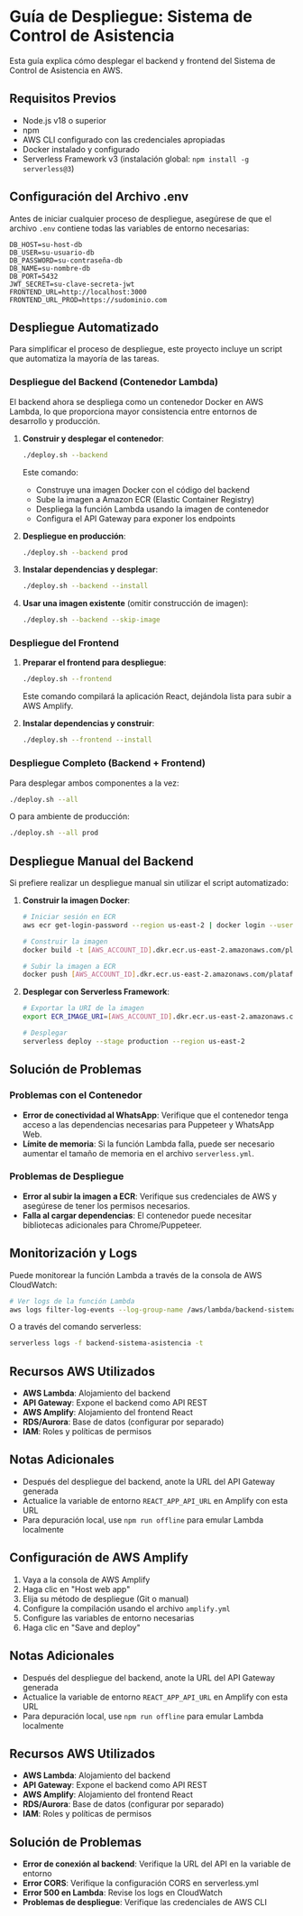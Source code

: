 # Guía de Despliegue: Sistema de Control de Asistencia

Esta guía explica cómo desplegar el backend y frontend del Sistema de Control de Asistencia en AWS.

## Requisitos Previos

- Node.js v18 o superior
- npm
- AWS CLI configurado con las credenciales apropiadas
- Docker instalado y configurado
- Serverless Framework v3 (instalación global: `npm install -g serverless@3`)

## Configuración del Archivo .env

Antes de iniciar cualquier proceso de despliegue, asegúrese de que el archivo `.env` contiene todas las variables de entorno necesarias:

```
DB_HOST=su-host-db
DB_USER=su-usuario-db
DB_PASSWORD=su-contraseña-db
DB_NAME=su-nombre-db
DB_PORT=5432
JWT_SECRET=su-clave-secreta-jwt
FRONTEND_URL=http://localhost:3000
FRONTEND_URL_PROD=https://sudominio.com
```

## Despliegue Automatizado

Para simplificar el proceso de despliegue, este proyecto incluye un script que automatiza la mayoría de las tareas.

### Despliegue del Backend (Contenedor Lambda)

El backend ahora se despliega como un contenedor Docker en AWS Lambda, lo que proporciona mayor consistencia entre entornos de desarrollo y producción.

1. **Construir y desplegar el contenedor**:

   ```bash
   ./deploy.sh --backend
   ```

   Este comando:
   - Construye una imagen Docker con el código del backend
   - Sube la imagen a Amazon ECR (Elastic Container Registry)
   - Despliega la función Lambda usando la imagen de contenedor
   - Configura el API Gateway para exponer los endpoints

2. **Despliegue en producción**:

   ```bash
   ./deploy.sh --backend prod
   ```

3. **Instalar dependencias y desplegar**:

   ```bash
   ./deploy.sh --backend --install
   ```

4. **Usar una imagen existente** (omitir construcción de imagen):

   ```bash
   ./deploy.sh --backend --skip-image
   ```

### Despliegue del Frontend

1. **Preparar el frontend para despliegue**:

   ```bash
   ./deploy.sh --frontend
   ```

   Este comando compilará la aplicación React, dejándola lista para subir a AWS Amplify.

2. **Instalar dependencias y construir**:

   ```bash
   ./deploy.sh --frontend --install
   ```

### Despliegue Completo (Backend + Frontend)

Para desplegar ambos componentes a la vez:

```bash
./deploy.sh --all
```

O para ambiente de producción:

```bash
./deploy.sh --all prod
```

## Despliegue Manual del Backend

Si prefiere realizar un despliegue manual sin utilizar el script automatizado:

1. **Construir la imagen Docker**:

   ```bash
   # Iniciar sesión en ECR
   aws ecr get-login-password --region us-east-2 | docker login --username AWS --password-stdin [AWS_ACCOUNT_ID].dkr.ecr.us-east-2.amazonaws.com
   
   # Construir la imagen
   docker build -t [AWS_ACCOUNT_ID].dkr.ecr.us-east-2.amazonaws.com/plataforma-atrasos-backend:latest .
   
   # Subir la imagen a ECR
   docker push [AWS_ACCOUNT_ID].dkr.ecr.us-east-2.amazonaws.com/plataforma-atrasos-backend:latest
   ```

2. **Desplegar con Serverless Framework**:

   ```bash
   # Exportar la URI de la imagen
   export ECR_IMAGE_URI=[AWS_ACCOUNT_ID].dkr.ecr.us-east-2.amazonaws.com/plataforma-atrasos-backend:latest
   
   # Desplegar
   serverless deploy --stage production --region us-east-2
   ```

## Solución de Problemas

### Problemas con el Contenedor

- **Error de conectividad al WhatsApp**: Verifique que el contenedor tenga acceso a las dependencias necesarias para Puppeteer y WhatsApp Web.
- **Límite de memoria**: Si la función Lambda falla, puede ser necesario aumentar el tamaño de memoria en el archivo `serverless.yml`.

### Problemas de Despliegue

- **Error al subir la imagen a ECR**: Verifique sus credenciales de AWS y asegúrese de tener los permisos necesarios.
- **Falla al cargar dependencias**: El contenedor puede necesitar bibliotecas adicionales para Chrome/Puppeteer.

## Monitorización y Logs

Puede monitorear la función Lambda a través de la consola de AWS CloudWatch:

```bash
# Ver logs de la función Lambda
aws logs filter-log-events --log-group-name /aws/lambda/backend-sistema-asistencia-production
```

O a través del comando serverless:

```bash
serverless logs -f backend-sistema-asistencia -t
```

## Recursos AWS Utilizados

- **AWS Lambda**: Alojamiento del backend
- **API Gateway**: Expone el backend como API REST
- **AWS Amplify**: Alojamiento del frontend React
- **RDS/Aurora**: Base de datos (configurar por separado)
- **IAM**: Roles y políticas de permisos

## Notas Adicionales

- Después del despliegue del backend, anote la URL del API Gateway generada
- Actualice la variable de entorno `REACT_APP_API_URL` en Amplify con esta URL
- Para depuración local, use `npm run offline` para emular Lambda localmente

## Configuración de AWS Amplify

1. Vaya a la consola de AWS Amplify
2. Haga clic en "Host web app"
3. Elija su método de despliegue (Git o manual)
4. Configure la compilación usando el archivo `amplify.yml` 
5. Configure las variables de entorno necesarias
6. Haga clic en "Save and deploy"

## Notas Adicionales

- Después del despliegue del backend, anote la URL del API Gateway generada
- Actualice la variable de entorno `REACT_APP_API_URL` en Amplify con esta URL
- Para depuración local, use `npm run offline` para emular Lambda localmente

## Recursos AWS Utilizados

- **AWS Lambda**: Alojamiento del backend
- **API Gateway**: Expone el backend como API REST
- **AWS Amplify**: Alojamiento del frontend React
- **RDS/Aurora**: Base de datos (configurar por separado)
- **IAM**: Roles y políticas de permisos

## Solución de Problemas

- **Error de conexión al backend**: Verifique la URL del API en la variable de entorno
- **Error CORS**: Verifique la configuración CORS en serverless.yml
- **Error 500 en Lambda**: Revise los logs en CloudWatch
- **Problemas de despliegue**: Verifique las credenciales de AWS CLI 